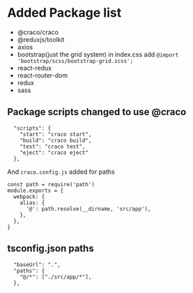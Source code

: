 # Added Package list
- @craco/craco
- @reduxjs/toolkit
- axios
- bootstrap(just the grid system) in index.css add `@import 'bootstrap/scss/bootstrap-grid.scss';`
- react-redux
- react-router-dom
- redux
- sass

## Package scripts changed to use @craco

```
  "scripts": {
    "start": "craco start",
    "build": "craco build",
    "test": "craco test",
    "eject": "craco eject"
  },
```
And `craco.config.js` added for paths
```
const path = require('path')
module.exports = {
  webpack: {
    alias: {
      '@': path.resolve(__dirname, 'src/app'),
    },
  },
}
```

## tsconfig.json paths
```
  "baseUrl": ".",
  "paths": {
    "@/*": ["./src/app/*"],
  },
```
